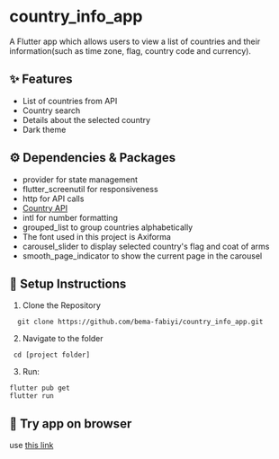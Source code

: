 # country_info_app

A Flutter app which allows users to view a list of countries and their information(such as time zone, flag, country code and currency).

## ✨ Features
- List of countries from API
- Country search
- Details about the selected country
- Dark theme


## ⚙️ Dependencies & Packages
- provider for state management
- flutter_screenutil for responsiveness
- http for API calls
- [Country API](https://restcountries.com/v3.1/all)
- intl for number formatting
- grouped_list to group countries alphabetically
- The font used in this project is Axiforma
- carousel_slider to display selected country's flag and coat of arms
- smooth_page_indicator to show the current page in the carousel

## 🚀 Setup Instructions
1. Clone the Repository
 ```
   git clone https://github.com/bema-fabiyi/country_info_app.git
```
2. Navigate to the folder
 ```
  cd [project folder]
 ```
3. Run:
```
flutter pub get
flutter run
```
## 📱 Try app on browser
use [this link](https://appetize.io/embed/b_6lr2v6oztoz2teoosaavkinhye)
